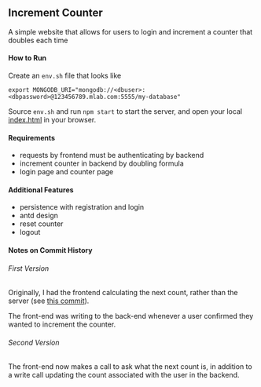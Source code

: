 Increment Counter
------
A simple website that allows for users to login and increment a counter that doubles each time
#### How to Run
Create an `env.sh` file that looks like 
```
export MONGODB_URI="mongodb://<dbuser>:<dbpassword>@123456789.mlab.com:5555/my-database"
```
Source `env.sh` and run `npm start` to start the server, and open your local [index.html](./build/index.html) in your browser.

#### Requirements
- requests by frontend must be authenticating by backend 
- increment counter in backend by doubling formula
- login page and counter page

#### Additional Features
- persistence with registration and login
- antd design
- reset counter 
- logout 

#### Notes on Commit History
###### First Version

Originally, I had the frontend calculating the next count, rather than the server (see [this commit](https://github.com/pratouis/incrementCounter/commit/6e5c391ad6a83de71b1a7f2bed0d5f71a82054ed)).

The front-end was writing to the back-end whenever a user confirmed they wanted to increment the counter.

###### Second Version

The front-end now makes a call to ask what the next count is, in addition to a write call updating the count associated with the user in the backend.  
